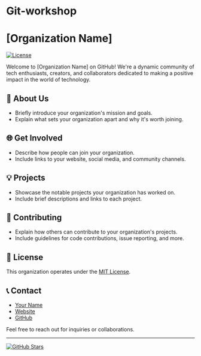 # Git-workshop
# [Organization Name]

[![License](https://img.shields.io/badge/license-MIT-blue.svg)](LICENSE)

Welcome to [Organization Name] on GitHub! We're a dynamic community of tech enthusiasts, creators, and collaborators dedicated to making a positive impact in the world of technology.

## 🚀 About Us

- Briefly introduce your organization's mission and goals.
- Explain what sets your organization apart and why it's worth joining.

## 🌐 Get Involved

- Describe how people can join your organization.
- Include links to your website, social media, and community channels.

## 💡 Projects

- Showcase the notable projects your organization has worked on.
- Include brief descriptions and links to each project.

## 📝 Contributing

- Explain how others can contribute to your organization's projects.
- Include guidelines for code contributions, issue reporting, and more.

## 📜 License

This organization operates under the [MIT License](LICENSE).

## 📞 Contact

- [Your Name](mailto:your@email.com)
- [Website](https://yourwebsite.com/)
- [GitHub](https://github.com/yourusername/)

Feel free to reach out for inquiries or collaborations.

---

[![GitHub Stars](https://img.shields.io/github/stars/yourusername/repo.svg?style=social)](https://github.com/yourusername)
